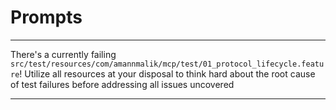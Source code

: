 # Prompts

---

There's a <background>currently failing `src/test/resources/com/amannmalik/mcp/test/01_protocol_lifecycle.feature`</background>! Utilize all <grounding>resources at your disposal</grounding> to <analysis>think hard about the root cause of test failures</analysis> before <deliverable>addressing all issues uncovered</deliverable>

---